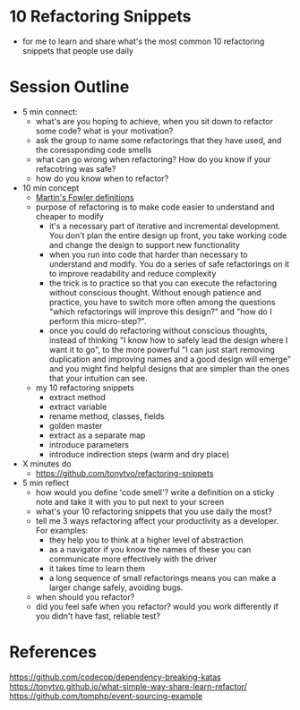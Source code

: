 # 10 Refactoring Snippets
- for me to learn and share what's the most common 10 refactoring snippets that people use daily
# Session Outline
- 5 min connect: 
  - what's are you hoping to achieve, when you sit down to refactor some code? what is your motivation?
  - ask the group to name some refactorings that they have used, and the coressponding code smells
  - what can go wrong when refactoring? How do you know if your refacotring was safe?
  - how do you know when to refactor?
- 10 min concept
  - [Martin's Fowler definitions](https://martinfowler.com/bliki/DefinitionOfRefactoring.html)
  - purpose of refactoring is to make code easier to understand and cheaper to modify
    - it's a necessary part of iterative and incremental development. You don't plan the entire design up front, you take working code and change the design to support new functionality
    - when you run into code that harder than necessary to understand and modify. You do a series of safe refactorings on it to improve readability and reduce complexity
    - the trick is to practice so that you can execute the refactoring without conscious thought. Without enough patience and practice, you have to switch more often among the questions "which refactorings will improve this design?" and "how do I perform this micro-step?".
    - once you could do refactoring without conscious thoughts, instead of thinking "I know how to safely lead the design where I want it to go", to the more powerful "I can just start removing duplication and improving names and a good design will emerge" and you might find helpful designs that are simpler than the ones that your intuition can see.
  - my 10 refactoring snippets
    - extract method
    - extract variable
    - rename method, classes, fields
    - golden master
    - extract as a separate map
    - introduce parameters
    - introduce indirection steps (warm and dry place) 
- X minutes do
  - https://github.com/tonytvo/refactoring-snippets
- 5 min reflect
  - how would you define 'code smell'? write a definition on a sticky note and take it with you to put next to your screen
  - what's your 10 refactoring snippets that you use daily the most?
  - tell me 3 ways refactoring affect your productivity as a developer. For examples:
    - they help you to think at a higher level of abstraction
    - as a navigator if you know the names of these you can communicate more effectively with the driver
    - it takes time to learn them
    - a long sequence of small refactorings means you can make a larger change safely, avoiding bugs.
  - when should you refactor?
  - did you feel safe when you refactor? would you work differently if you didn't have fast, reliable test?
# References
https://github.com/codecop/dependency-breaking-katas
https://tonytvo.github.io/what-simple-way-share-learn-refactor/
https://github.com/tomphp/event-sourcing-example

